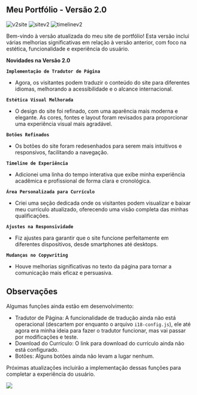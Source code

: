 ## Meu Portfólio - Versão 2.0

![v2site](https://github.com/user-attachments/assets/a1763019-1a90-4f6e-b5a2-10429c0c8bdc)
![sitev2](https://github.com/user-attachments/assets/6210001a-84e0-4063-a5e7-35ba951e87c3)
![timelinev2](https://github.com/user-attachments/assets/36482ec1-aeb5-4590-80d6-9f31ebc4e2a9)

Bem-vindo à versão atualizada do meu site de portfólio! Esta versão inclui várias melhorias significativas em relação à versão anterior, com foco na estética, funcionalidade e experiência do usuário.

**Novidades na Versão 2.0**

**`Implementação de Tradutor de Página`**

- Agora, os visitantes podem traduzir o conteúdo do site para diferentes idiomas, melhorando a acessibilidade e o alcance internacional.

**`Estética Visual Melhorada`**

- O design do site foi refinado, com uma aparência mais moderna e elegante. As cores, fontes e layout foram revisados para proporcionar uma experiência visual mais agradável.

**`Botões Refinados`**

- Os botões do site foram redesenhados para serem mais intuitivos e responsivos, facilitando a navegação.

**`Timeline de Experiência`**

- Adicionei uma linha do tempo interativa que exibe minha experiência acadêmica e profissional de forma clara e cronológica.

**`Área Personalizada para Currículo`**

- Criei uma seção dedicada onde os visitantes podem visualizar e baixar meu currículo atualizado, oferecendo uma visão completa das minhas qualificações.

**`Ajustes na Responsividade`**

- Fiz ajustes para garantir que o site funcione perfeitamente em diferentes dispositivos, desde smartphones até desktops.

**`Mudanças no Copywriting`**

- Houve melhorias significativas no texto da página para tornar a comunicação mais eficaz e persuasiva.



## Observações

Algumas funções ainda estão em desenvolvimento:

- Tradutor de Página: A funcionalidade de tradução ainda não está operacional (descartem por enquanto o arquivo `i18-config.js`), ele até agora era minha ideia para fazer o tradutor funcionar, mas vai passar por modificações e teste.
- Download do Currículo: O link para download do currículo ainda não está configurado.
- Botões: Alguns botões ainda não levam a lugar nenhum.

Próximas atualizações incluirão a implementação dessas funções para completar a experiência do usuário.

<img src="https://capsule-render.vercel.app/api?type=waving&color=gradient&height=65&section=footer"/>

